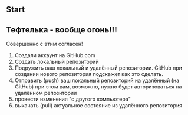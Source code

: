 ## Start

## Тефтелька - вообще огонь!!!

Совершенно с этим согласен!

1. Создали аккаунт на GitHub.com
2. Создать локальный репозиторий
3. Подружить ваш локальный и удалённый репозитории. GitHub при создании нового репозитория подскажет как это сделать.
4. Отправить (push) ваш локальный репозиторий на удалённый (на GitHub) при этом вам, возможно, нужно будет авторизоваться на удалённом репозитории
5. провести изменения "с другого компьютера"
6. выкачать (pull) актуальное состояние из удалённого репозитория